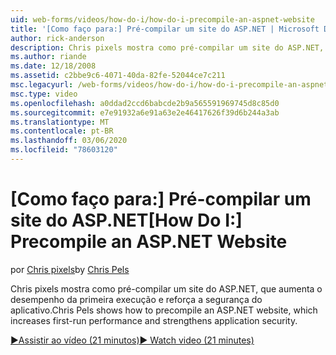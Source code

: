 ```yaml
---
uid: web-forms/videos/how-do-i/how-do-i-precompile-an-aspnet-website
title: '[Como faço para:] Pré-compilar um site do ASP.NET | Microsoft Docs'
author: rick-anderson
description: Chris pixels mostra como pré-compilar um site do ASP.NET, que aumenta o desempenho da primeira execução e reforça a segurança do aplicativo.
ms.author: riande
ms.date: 12/18/2008
ms.assetid: c2bbe9c6-4071-40da-82fe-52044ce7c211
msc.legacyurl: /web-forms/videos/how-do-i/how-do-i-precompile-an-aspnet-website
msc.type: video
ms.openlocfilehash: a0ddad2ccd6babcde2b9a565591969745d8c85d0
ms.sourcegitcommit: e7e91932a6e91a63e2e46417626f39d6b244a3ab
ms.translationtype: MT
ms.contentlocale: pt-BR
ms.lasthandoff: 03/06/2020
ms.locfileid: "78603120"
---
```

# <a name="how-do-i-precompile-an-aspnet-website"></a><span data-ttu-id="e7c33-103">[Como faço para:] Pré-compilar um site do ASP.NET</span><span class="sxs-lookup"><span data-stu-id="e7c33-103">[How Do I:] Precompile an ASP.NET Website</span></span>

<span data-ttu-id="e7c33-104">por [Chris pixels](https://twitter.com/chrispels)</span><span class="sxs-lookup"><span data-stu-id="e7c33-104">by [Chris Pels](https://twitter.com/chrispels)</span></span>

<span data-ttu-id="e7c33-105">Chris pixels mostra como pré-compilar um site do ASP.NET, que aumenta o desempenho da primeira execução e reforça a segurança do aplicativo.</span><span class="sxs-lookup"><span data-stu-id="e7c33-105">Chris Pels shows how to precompile an ASP.NET website, which increases first-run performance and strengthens application security.</span></span>

[<span data-ttu-id="e7c33-106">&#9654;Assistir ao vídeo (21 minutos)</span><span class="sxs-lookup"><span data-stu-id="e7c33-106">&#9654; Watch video (21 minutes)</span></span>](https://channel9.msdn.com/Blogs/ASP-NET-Site-Videos/how-do-i-precompile-an-aspnet-website)
